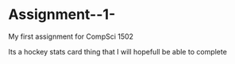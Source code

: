# Assignment--1-
My first assignment for CompSci 1502

Its a hockey stats card thing that I will hopefull be able to complete
